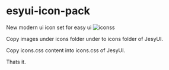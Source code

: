 # esyui-icon-pack
New modern ui icon set for easy ui
![iconss](https://github.com/osmanraifgunes/esyui-icon-pack/assets/6577112/c8f741bf-5807-4771-b4fd-6404b828c6a0)

Copy images under icons folder under to icons folder of JesyUI.

Copy icons.css content into icons.css of JesyUI.

Thats it.
